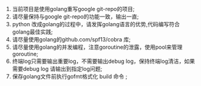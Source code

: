 1. 当前项目是使用golang重写google git-repo的项目;
2. 请尽量保持与google git-repo的功能一致，输出一直;
3. python 改成golang的过程中，请发挥golang语言的优势,代码编写符合golang最佳实践;
4. 请尽量使用golang的github.com/spf13/cobra 库;
5. 请尽量使用golang的并发编程，注意goroutine的泄露，使用pool来管理goroutine;
6. 终端log只需要输出重要log，不需要输出debug log，保持终端log清洁，如果需要debug log 请输出到指定log问题;
7. 保存golang文件前执行gofmt格式化 build 命令 ;